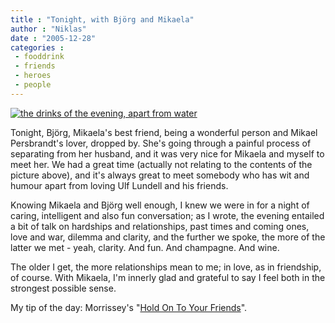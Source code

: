 ```yaml
---
title : "Tonight, with Björg and Mikaela"
author : "Niklas"
date : "2005-12-28"
categories : 
 - fooddrink
 - friends
 - heroes
 - people
---
```


[![the drinks of the evening, apart from water](https://niklasblog.com/wp-content/2005-12-28-evening.jpg)](https://niklasblog.com/wp-content/2005-12-28-evening.jpg)

Tonight, Björg, Mikaela's best friend, being a wonderful person and Mikael Persbrandt's lover, dropped by. She's going through a painful process of separating from her husband, and it was very nice for Mikaela and myself to meet her. We had a great time (actually not relating to the contents of the picture above), and it's always great to meet somebody who has wit and humour apart from loving Ulf Lundell and his friends.

Knowing Mikaela and Björg well enough, I knew we were in for a night of caring, intelligent and also fun conversation; as I wrote, the evening entailed a bit of talk on hardships and relationships, past times and coming ones, love and war, dilemma and clarity, and the further we spoke, the more of the latter we met - yeah, clarity. And fun. And champagne. And wine.

The older I get, the more relationships mean to me; in love, as in friendship, of course. With Mikaela, I'm innerly glad and grateful to say I feel both in the strongest possible sense.

My tip of the day: Morrissey's "[Hold On To Your Friends](http://www.lyricsfreak.com/m/morrissey/96110.html)".
